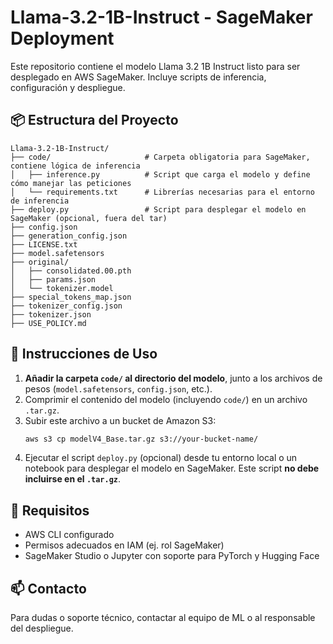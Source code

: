 # Llama-3.2-1B-Instruct - SageMaker Deployment

Este repositorio contiene el modelo Llama 3.2 1B Instruct listo para ser desplegado en AWS SageMaker. Incluye scripts de inferencia, configuración y despliegue.

## 📦 Estructura del Proyecto

```
Llama-3.2-1B-Instruct/
├── code/                     # Carpeta obligatoria para SageMaker, contiene lógica de inferencia
│   ├── inference.py          # Script que carga el modelo y define cómo manejar las peticiones
│   └── requirements.txt      # Librerías necesarias para el entorno de inferencia
├── deploy.py                 # Script para desplegar el modelo en SageMaker (opcional, fuera del tar)
├── config.json
├── generation_config.json
├── LICENSE.txt
├── model.safetensors
├── original/
│   ├── consolidated.00.pth
│   ├── params.json
│   └── tokenizer.model
├── special_tokens_map.json
├── tokenizer_config.json
├── tokenizer.json
├── USE_POLICY.md
```

## 🧾 Instrucciones de Uso

1. **Añadir la carpeta `code/` al directorio del modelo**, junto a los archivos de pesos (`model.safetensors`, `config.json`, etc.).
2. Comprimir el contenido del modelo (incluyendo `code/`) en un archivo `.tar.gz`.
3. Subir este archivo a un bucket de Amazon S3:
   ```bash
   aws s3 cp modelV4_Base.tar.gz s3://your-bucket-name/
   ```
4. Ejecutar el script `deploy.py` (opcional) desde tu entorno local o un notebook para desplegar el modelo en SageMaker. Este script **no debe incluirse en el `.tar.gz`**.

## 📌 Requisitos

- AWS CLI configurado
- Permisos adecuados en IAM (ej. rol SageMaker)
- SageMaker Studio o Jupyter con soporte para PyTorch y Hugging Face

## 📫 Contacto

Para dudas o soporte técnico, contactar al equipo de ML o al responsable del despliegue.

